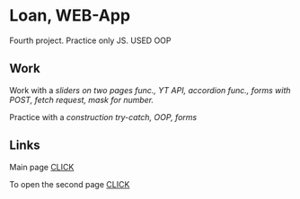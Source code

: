 # Loan, WEB-App
Fourth project. Practice only JS. USED OOP

## Work
Work with a *sliders on two pages func., YT API, accordion func., forms with POST, fetch request, mask for number.*

Practice with a *construction try-catch, OOP, forms*

## Links
Main page [CLICK](https://arsaide.github.io/loan/)


To open the second page [CLICK](https://arsaide.github.io/loan/modules.html)
